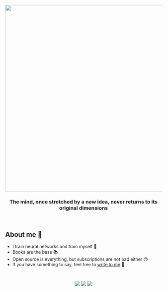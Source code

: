 <p align="center">
  <img src="https://media.giphy.com/media/9HSZX0Wtr82Vx0GnLT/giphy.gif" width="600">
 </p>
 <h3 align="center">The mind, once stretched by a new idea, never returns to its original dimensions</h3>

<br/>

## About me 👀
- I train neural networks and train myself 🌱
- Books are the base 📚
- Open source is everything, but subscriptions are not bad either 🙃
- If you have something to say, feel free to [write to me](https://t.me/dn_alekseev) 💬

<br/>
  
<p align="center">
    <a href="https://www.linkedin.com/in/AlekseevDanil/"><img src="https://img.shields.io/badge/LinkedIn-blue?style=for-the-badge&logo=LinkedIn"/></a>
    <a href="https://leetcode.com/dnalekseev/"><img src="https://img.shields.io/badge/LeetCode-black?style=for-the-badge&logo=LeetCode"/></a>
    <a href="https://stackoverflow.com/users/14741746/AlekseevDanil"><img src="https://img.shields.io/badge/StackOverflow-orange?style=for-the-badge&logo=StackOverflow&logoColor=gray"/></a>
</p>
